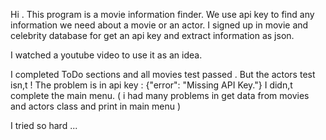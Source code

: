 Hi . This program is a movie information finder.
We use api key to find any information we need about a movie or an actor.
I signed up in movie and celebrity database for get an api key and extract information as json.

I watched a youtube video to use it as an idea.

I completed ToDo sections and all movies test passed .
But the actors test isn,t !
The problem is in api key : {"error": "Missing API Key."}
I didn,t complete the main menu. ( i had many problems in get data from movies and actors class and print in main menu )

I tried so hard ...
